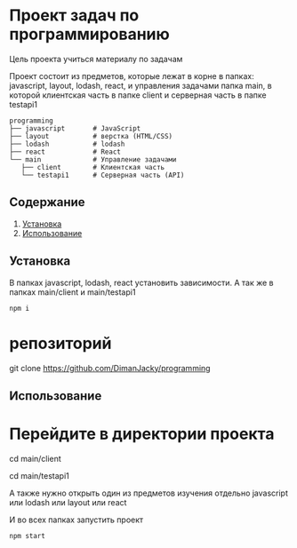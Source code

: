 # Проект задач по программированию

Цель проекта учиться материалу по задачам

Проект состоит из предметов, которые лежат в корне в папках: javascript, layout, lodash,
react, и управления задачами папка main, в которой клиентская часть в папке client и серверная часть в папке testapi1
```
programming
├── javascript       # JavaScript
├── layout           # верстка (HTML/CSS)
├── lodash           # lodash
├── react            # React
└── main             # Управление задачами
   ├── client        # Клиентская часть
   └── testapi1      # Серверная часть (API)
```
## Содержание

1. [Установка](#установка)
2. [Использование](#использование)

## Установка

В папках javascript, lodash, react установить зависимости. А так же в папках main/client и main/testapi1

```
npm i
```

# репозиторий
git clone https://github.com/DimanJacky/programming

## Использование

# Перейдите в директории проекта
cd main/client

cd main/testapi1

А также нужно открыть один из предметов изучения отдельно javascript или lodash или layout или react

И во всех папках запустить проект

```
npm start
```
